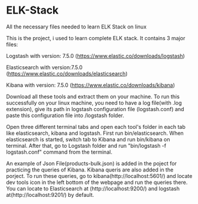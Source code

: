 # ELK-Stack
All the necessary files needed to learn ELK Stack on linux

This is the project, i used to learn complete ELK stack. It contains 3 major files: 

Logstash with version: 7.5.0
(https://www.elastic.co/downloads/logstash)

Elasticsearch with version:7.5.0
(https://www.elastic.co/downloads/elasticsearch)

Kibana with version: 7.5.0
(https://www.elastic.co/downloads/kibana)

Download all these tools and extract them on your machine. To run this successfully on your linux machine, you need to have a log file(with .log extension), give its path in logstash configuration file (logstash.conf) and paste this configuration file into /logstash folder.

Open three different terminal tabs and open each tool's folder in each tab like elasticsearch, kibana and logstash. First run bin/elasticsearch. When elasticsearch is started, switch tab to Kibana and run bin/kibana on terminal. After that, go to Logstash folder and run "bin/logstash -f logstash.conf" command from the terminal.

An example of Json File(products-bulk.json) is added in the poject for practicing the queries of Kibana. Kibana queris are also added in the porject. To run these queries, go to kibana(http://localhost:5601/) and locate dev tools icon in the left bottom of the webpage and run the queries there. You can locate to Elasticsearch at (http://localhost:9200/) and logstash at(http://localhost:9201/)  by default.